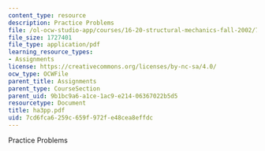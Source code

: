 ```yaml
---
content_type: resource
description: Practice Problems
file: /ol-ocw-studio-app/courses/16-20-structural-mechanics-fall-2002/7cd6fca6259c659f972fe48cea8effdc_ha3pp.pdf
file_size: 1727401
file_type: application/pdf
learning_resource_types:
- Assignments
license: https://creativecommons.org/licenses/by-nc-sa/4.0/
ocw_type: OCWFile
parent_title: Assignments
parent_type: CourseSection
parent_uid: 9b1bc9a6-a1ce-1ac9-e214-06367022b5d5
resourcetype: Document
title: ha3pp.pdf
uid: 7cd6fca6-259c-659f-972f-e48cea8effdc
---
```

Practice Problems